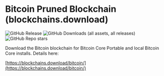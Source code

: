 # Bitcoin Pruned Blockchain (blockchains.download)

![GitHub Release](https://img.shields.io/github/v/release/Blockchains-Download/Bitcoin)
![GitHub Downloads (all assets, all releases)](https://img.shields.io/github/downloads/Blockchains-Download/Bitcoin/total)
![GitHub Repo stars](https://img.shields.io/github/stars/Blockchains-Download/Bitcoin)

Download the Bitcoin blockchain for Bitcoin Core Portable and local Bitcoin Core installs. Details here:

[https://blockchains.download/bitcoin/](https://blockchains.download/bitcoin/)
